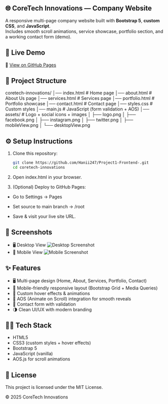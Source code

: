 ## 🌐 CoreTech Innovations — Company Website
A responsive multi-page company website built with **Bootstrap 5**, **custom CSS**, and **JavaScript**.  
Includes smooth scroll animations, service showcase, portfolio section, and a working contact form (demo).

## 🚀 Live Demo
🔗 [View on GitHub Pages](https://hanii247.github.io/Project1-Frontend-/)

## 📂 Project Structure
coretech-innovations/
│── index.html       # Home page
│── about.html       # About Us page
│── services.html    # Services page
│── portfolio.html   # Portfolio showcase
│── contact.html     # Contact page
│── styles.css       # Custom styles
│── main.js          # JavaScript (form validation + AOS)
│── assets/          # Logo + social icons + images
│    ├── logo.png
│    ├── facebook.png
│    ├── instagram.png
│    ├── twitter.png
│    ├── mobileView.png
│    └── desktopView.png



## ⚙️ Setup Instructions

1. Clone this repository:
   ```bash
   git clone https://github.com/Hanii247/Project1-Frontend-.git
   cd coretech-innovations

2. Open index.html in your browser.

3. (Optional) Deploy to GitHub Pages:

- Go to Settings → Pages

- Set source to main branch → /root

- Save & visit your live site URL.

## 📸 Screenshots

- 🖥️ Desktop View
![Desktop Screenshot](desktopView.png)
- 📱 Mobile View
![Mobile Screenshot](mobileView.png)

## ✨ Features

- 🖥️ Multi-page design (Home, About, Services, Portfolio, Contact)
- 📱 Mobile-friendly responsive layout (Bootstrap Grid + Media Queries)
- 🎨 Custom hover effects & animations
- 🚀 AOS (Animate on Scroll) integration for smooth reveals
- 📧 Contact form with validation
- 🌗 Clean UI/UX with modern branding

## 👩‍💻 Tech Stack

- HTML5
- CSS3 (custom styles + hover effects)
- Bootstrap 5
- JavaScript (vanilla)
- AOS.js for scroll animations

## 📌 License

This project is licensed under the MIT License.

© 2025 CoreTech Innovations
